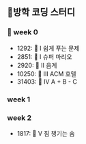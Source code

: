 ## 🌊방학 코딩 스터디
### 🦔 week 0
- 1292: 🥉 I 쉽게 푸는 문제
- 2851: 🥉 I 슈퍼 마리오
- 2920: 🥉 II 음계
- 10250: 🥉 III ACM 호텔
- 31403: 🥉 IV A + B - C

### week 1
 

### week 2
- 1817: 🥈 V 짐 챙기는 숌
